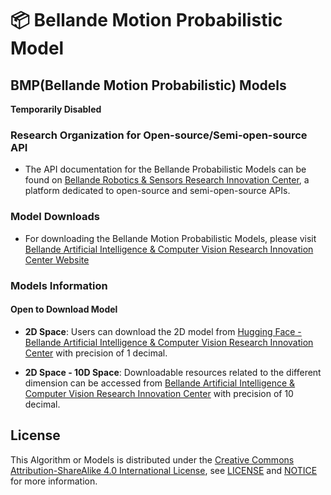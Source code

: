 # 📦 Bellande Motion Probabilistic Model
## BMP(Bellande Motion Probabilistic) Models

**Temporarily Disabled**

### Research Organization for Open-source/Semi-open-source API
- The API documentation for the Bellande Probabilistic Models can be found on [Bellande Robotics & Sensors Research Innovation Center](https://robotics-sensors.github.io), a platform dedicated to open-source and semi-open-source APIs.

### Model Downloads
- For downloading the Bellande Motion Probabilistic Models, please visit [Bellande Artificial Intelligence & Computer Vision Research Innovation Center Website](https://artificial-intelligence-computer-vision.github.io)

### Models Information
#### Open to Download Model
- **2D Space**: Users can download the 2D model from [Hugging Face - Bellande Artificial Intelligence & Computer Vision Research Innovation Center](https://huggingface.co/Artificial-Intelligence-Computer-Vision) with precision of 1 decimal.

- **2D Space - 10D Space**: Downloadable resources related to the different dimension can be accessed from [Bellande Artificial Intelligence & Computer Vision Research Innovation Center](https://artificial-intelligence-computer-vision.github.io) with precision of 10 decimal.

## License
This Algorithm or Models is distributed under the [Creative Commons Attribution-ShareAlike 4.0 International License](http://creativecommons.org/licenses/by-sa/4.0/), see [LICENSE](https://github.com/RonaldsonBellande/bellande_motion_probabilistic_models/blob/main/LICENSE) and [NOTICE](https://github.com/RonaldsonBellande/bellande_motion_probabilistic_models/blob/main/LICENSE) for more information.
